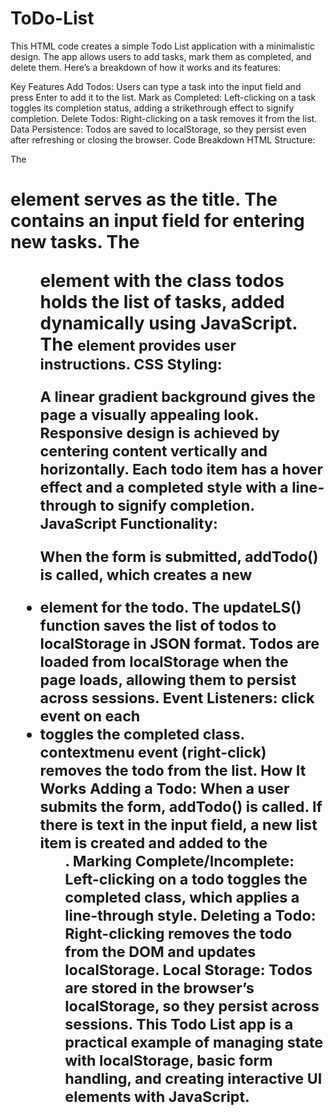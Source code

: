 # ToDo-List
This HTML code creates a simple Todo List application with a minimalistic design. The app allows users to add tasks, mark them as completed, and delete them. Here’s a breakdown of how it works and its features:

Key Features
Add Todos: Users can type a task into the input field and press Enter to add it to the list.
Mark as Completed: Left-clicking on a task toggles its completion status, adding a strikethrough effect to signify completion.
Delete Todos: Right-clicking on a task removes it from the list.
Data Persistence: Todos are saved to localStorage, so they persist even after refreshing or closing the browser.
Code Breakdown
HTML Structure:

The <h1> element serves as the title.
The <form> contains an input field for entering new tasks.
The <ul> element with the class todos holds the list of tasks, added dynamically using JavaScript.
The <small> element provides user instructions.
CSS Styling:

A linear gradient background gives the page a visually appealing look.
Responsive design is achieved by centering content vertically and horizontally.
Each todo item has a hover effect and a completed style with a line-through to signify completion.
JavaScript Functionality:

When the form is submitted, addTodo() is called, which creates a new <li> element for the todo.
The updateLS() function saves the list of todos to localStorage in JSON format.
Todos are loaded from localStorage when the page loads, allowing them to persist across sessions.
Event Listeners:
click event on each <li> toggles the completed class.
contextmenu event (right-click) removes the todo from the list.
How It Works
Adding a Todo: When a user submits the form, addTodo() is called. If there is text in the input field, a new list item is created and added to the <ul>.
Marking Complete/Incomplete: Left-clicking on a todo toggles the completed class, which applies a line-through style.
Deleting a Todo: Right-clicking removes the todo from the DOM and updates localStorage.
Local Storage: Todos are stored in the browser’s localStorage, so they persist across sessions.
This Todo List app is a practical example of managing state with localStorage, basic form handling, and creating interactive UI elements with JavaScript.






